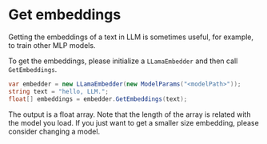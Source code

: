 # Get embeddings

Getting the embeddings of a text in LLM is sometimes useful, for example, to train other MLP models.

To get the embeddings, please initialize a `LLamaEmbedder` and then call `GetEmbeddings`.

```cs
var embedder = new LLamaEmbedder(new ModelParams("<modelPath>"));
string text = "hello, LLM.";
float[] embeddings = embedder.GetEmbeddings(text);
```

The output is a float array. Note that the length of the array is related with the model you load. If you just want to get a smaller size embedding, please consider changing a model.